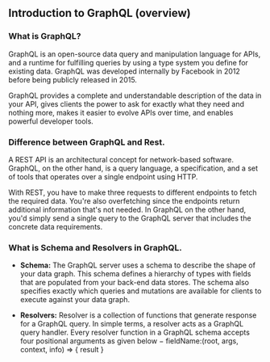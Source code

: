 ## Introduction to GraphQL (overview)

### What is GraphQL?
GraphQL is an open-source data query and manipulation language for APIs, and a runtime for fulfilling queries by using a type system you define for existing data. GraphQL was developed internally by Facebook in 2012 before being publicly released in 2015.

GraphQL provides a complete and understandable description of the data in your API, gives clients the power to ask for exactly what they need and nothing more, makes it easier to evolve APIs over time, and enables powerful developer tools.

### Difference between GraphQL and Rest.
A REST API is an architectural concept for network-based software. GraphQL, on the other hand, is a query language, a specification, and a set of tools that operates over a single endpoint using HTTP.

With REST, you have to make three requests to different endpoints to fetch the required data. You're also overfetching since the endpoints return additional information that's not needed. In GraphQL on the other hand, you'd simply send a single query to the GraphQL server that includes the concrete data requirements.

### What is Schema and Resolvers in GraphQL.
* **Schema:**
The GraphQL server uses a schema to describe the shape of your data graph. This schema defines a hierarchy of types with fields that are populated from your back-end data stores. The schema also specifies exactly which queries and mutations are available for clients to execute against your data graph.

* **Resolvers:**
Resolver is a collection of functions that generate response for a GraphQL query. In simple terms, a resolver acts as a GraphQL query handler. Every resolver function in a GraphQL schema accepts four positional arguments as given below − fieldName:(root, args, context, info) => { result }